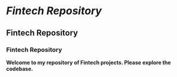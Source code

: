 # *Fintech Repository*
## Fintech Repository
### Fintech Repository

**Welcome to my repository of Fintech projects. Please explore the codebase.**

